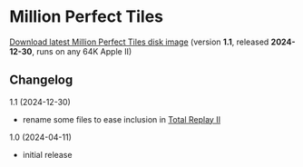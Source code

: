 # Million Perfect Tiles

[Download latest Million Perfect Tiles disk image](https://github.com/a2-4am/million-perfect-tiles/releases/latest/download/Million.Perfect.Tiles.po) (version **1.1**, released **2024-12-30**, runs on any 64K Apple II)

## Changelog

1.1 (2024-12-30)
- rename some files to ease inclusion in [Total Replay II](https://github.com/a2-4am/4sports)

1.0 (2024-04-11)
- initial release
